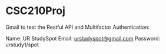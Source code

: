 # CSC210Proj

Gmail to test the Restful API and Multifactor Authentication:

Name: UR StudySpot
Email: urstudyspot@gmail.com
Password: urstudy1/spot
